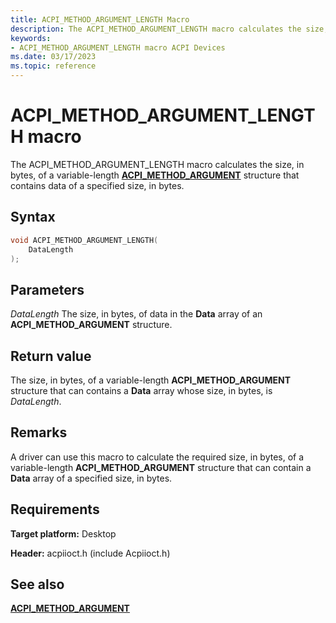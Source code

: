 ```yaml
---
title: ACPI_METHOD_ARGUMENT_LENGTH Macro
description: The ACPI_METHOD_ARGUMENT_LENGTH macro calculates the size, in bytes, of a variable-length ACPI_METHOD_ARGUMENT structure that contains data of a specified size, in bytes.
keywords: 
- ACPI_METHOD_ARGUMENT_LENGTH macro ACPI Devices
ms.date: 03/17/2023
ms.topic: reference
---
```


# ACPI_METHOD_ARGUMENT_LENGTH macro

The ACPI_METHOD_ARGUMENT_LENGTH macro calculates the size, in bytes, of a variable-length [**ACPI_METHOD_ARGUMENT**](/windows-hardware/drivers/ddi/acpiioct/ns-acpiioct-_acpi_method_argument_v1) structure that contains data of a specified size, in bytes.

## Syntax

```cpp
void ACPI_METHOD_ARGUMENT_LENGTH(
    DataLength
);
```

## Parameters

*DataLength*
The size, in bytes, of data in the **Data** array of an **ACPI_METHOD_ARGUMENT** structure.

## Return value

The size, in bytes, of a variable-length **ACPI_METHOD_ARGUMENT** structure that can contains a **Data** array whose size, in bytes, is *DataLength*.

## Remarks

A driver can use this macro to calculate the required size, in bytes, of a variable-length **ACPI_METHOD_ARGUMENT** structure that can contain a **Data** array of a specified size, in bytes.

## Requirements

**Target platform:** Desktop

**Header:** acpiioct.h (include Acpiioct.h)

## See also

[**ACPI_METHOD_ARGUMENT**](/windows-hardware/drivers/ddi/acpiioct/ns-acpiioct-_acpi_method_argument_v1)
